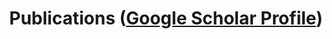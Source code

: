 ---
title: "Publications ([Google Scholar Profile](https://scholar.google.com/citations?user=ENE-qG4AAAAJ&hl=en))"
permalink: /publications/
author_profile: true
---